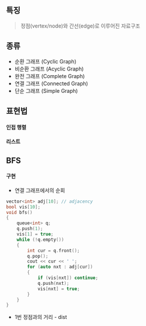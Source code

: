 ## 특징
> 정점(vertex/node)와 간선(edge)로 이루어진 자료구조
## 종류
- 순환 그래프 (Cyclic Graph)
- 비순환 그래프 (Acyclic Graph)
- 완전 그래프 (Complete Graph)
- 연결 그래프 (Connected Graph)
- 단순 그래프 (Simple Graph)

## 표현법
#### 인접 행렬
#### 리스트

## BFS
#### 구현
- 연결 그래프에서의 순회
```cpp
vector<int> adj[10]; // adjacency
bool vis[10];
void bfs()
{
	queue<int> q;
	q.push(1);
	vis[1] = true;
	while (!q.empty())
	{
		int cur = q.front();
		q.pop();
		cout << cur << ' ';
		for (auto nxt : adj[cur])
		{
			if (vis[nxt]) continue;
			q.push(nxt);
			vis[nxt] = true;
		}	
	}
}
```

- 1번 정점과의 거리 - dist
```cpp

```




